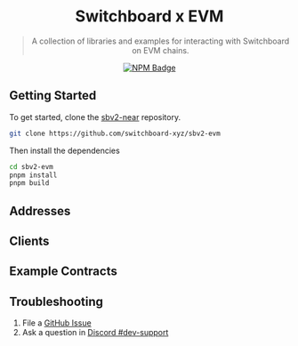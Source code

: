 <div align="center">

<!-- commonheader -->

<!-- commonheaderstop -->

# Switchboard x EVM

> A collection of libraries and examples for interacting with Switchboard on EVM
> chains.

[![NPM Badge](https://img.shields.io/github/package-json/v/switchboard-xyz/sbv2-evm?color=red&filename=javascript%2Fevm.js%2Fpackage.json&label=%40switchboard-xyz%2Fevm.js&logo=npm)](https://www.npmjs.com/package/@switchboard-xyz/evm.js)

</div>

## Getting Started

To get started, clone the
[sbv2-near](https://github.com/switchboard-xyz/sbv2-evm) repository.

```bash
git clone https://github.com/switchboard-xyz/sbv2-evm
```

Then install the dependencies

```bash
cd sbv2-evm
pnpm install
pnpm build
```

## Addresses

<!-- addresses -->

<!-- addressesstop -->

## Clients

<!-- clients -->

<!-- clientsstop -->

## Example Contracts

<!-- examples -->

<!-- examplesstop -->

## Troubleshooting

1. File a [GitHub Issue](https://github.com/switchboard-xyz/sbv2-evm/issues/new)
2. Ask a question in
   [Discord #dev-support](https://discord.com/channels/841525135311634443/984343400377647144)
